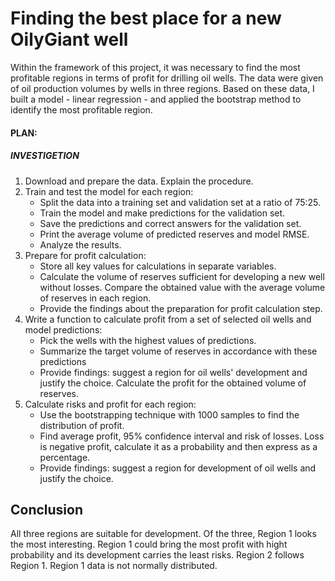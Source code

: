 # Finding the best place for a new OilyGiant well

Within the framework of this project, it was necessary to find the most profitable regions in terms of profit for drilling oil wells. The data were given of oil production volumes by wells in three regions. Based on these data, I built a model - linear regression - and applied the bootstrap method to identify the most profitable region.

#### PLAN:

##### INVESTIGETION
1. Download and prepare the data. Explain the procedure.
2. Train and test the model for each region:
    * Split the data into a training set and validation set at a ratio of 75:25.
    * Train the model and make predictions for the validation set.
    * Save the predictions and correct answers for the validation set.
    * Print the average volume of predicted reserves and model RMSE.
    * Analyze the results.
3. Prepare for profit calculation:
    * Store all key values for calculations in separate variables.
    * Calculate the volume of reserves sufficient for developing a new well without losses. Compare the obtained value with the average volume of reserves in each region.
    * Provide the findings about the preparation for profit calculation step.
4. Write a function to calculate profit from a set of selected oil wells and model predictions:
    * Pick the wells with the highest values of predictions.
    * Summarize the target volume of reserves in accordance with these predictions
    * Provide findings: suggest a region for oil wells' development and justify the choice. Calculate the profit for the obtained volume of reserves.
5. Calculate risks and profit for each region:
    * Use the bootstrapping technique with 1000 samples to find the distribution of profit.
    * Find average profit, 95% confidence interval and risk of losses. Loss is negative profit, calculate it as a probability and then express as a percentage.
    * Provide findings: suggest a region for development of oil wells and justify the choice.

## Conclusion
All three regions are suitable for development. Of the three, Region 1 looks the most interesting. Region 1 could bring the most profit with hight probability and its development carries the least risks. Region 2 follows Region 1. Region 1 data is not normally distributed.

